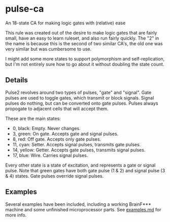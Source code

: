 # pulse-ca
An 18-state CA for making logic gates with (relative) ease

This rule was created out of the desire to make logic gates that are fairly small, have an easy to learn ruleset, and also run fairly quickly. The "2" in the name is because this is the second of two similar CA's, the old one was very similar but was cumbersome to use.

I might add some more states to support polymorphism and self-replication, but I'm not entirely sure how to go about it without doubling the state count.

## Details

Pulse2 revolves around two types of pulses, "gate" and "signal". Gate pulses are used to toggle gates, which transmit or block signals. Signal pulses do nothing, but can be converted onto gate pulses. Pulses always propogate to adjacent cells that will accept them.

These are the main states:
- 0, black: Empty. Never changes.
- 3, green: On gate. Accepts gate and signal pulses.
- 8, red: Off gate. Accepts only gate pulses.
- 11, cyan: Setter. Accepts signal pulses, transmits gate pulses.
- 14, yellow: Getter. Accepts gate pulses, transmits signal pulses.
- 17, blue: Wire. Carries signal pulses.

Every other state is a state of excitation, and represents a gate or signal pulse.
Note that green gates have both gate pulse (1 & 2) and signal pulse (3 & 4) states. Gate pulses override signal pulses.

## Examples

Several examples have been included, including a working BrainF\*\*\* machine and some unfinished microprocessor parts. See [examples.md](examples.md) for more info.
